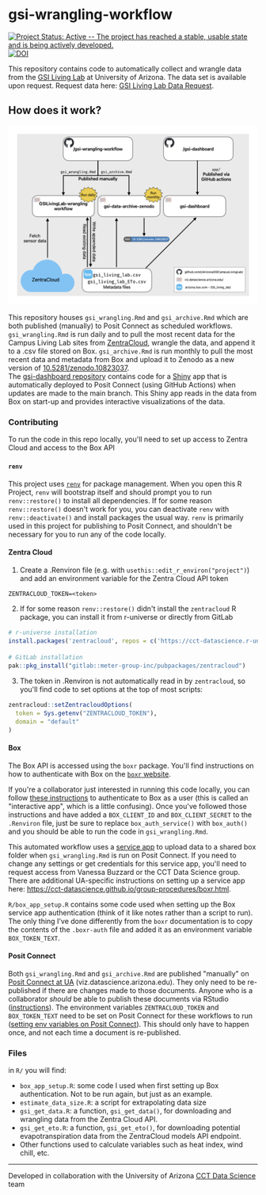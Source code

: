 # gsi-wrangling-workflow

[![Project Status: Active -- The project has reached a stable, usable state and is being actively developed.](https://www.repostatus.org/badges/latest/active.svg)](https://www.repostatus.org/#active) [![DOI](https://zenodo.org/badge/705681121.svg)](https://zenodo.org/doi/10.5281/zenodo.10810408)

This repository contains code to automatically collect and wrangle data from the [GSI Living Lab](https://udallcenter.arizona.edu/news/campus-living-lab-creating-more-sustainable-campus-designing-building-and-monitoring-green) at University of Arizona.
The data set is available upon request.
Request data here: [GSI Living Lab Data Request](https://forms.gle/63qWCybhvHaHunuH6).

## How does it work?

![](flowchart.png)

This repository houses `gsi_wrangling.Rmd` and `gsi_archive.Rmd` which are both published (manually) to Posit Connect as scheduled workflows.
`gsi_wrangling.Rmd` is run daily and to pull the most recent data for the Campus Living Lab sites from [ZentraCloud](https://zentracloud.com/), wrangle the data, and append it to a .csv file stored on Box.
`gsi_archive.Rmd` is run monthly to pull the most recent data and metadata from Box and upload it to Zenodo as a new version of [10.5281/zenodo.10823037](https://zenodo.org/doi/10.5281/zenodo.10823037).\
The [gsi-dashboard repository](https://github.com/UArizonaGSICampusLivingLab/gsi-dashboard) contains code for a [Shiny](https://shiny.posit.co/) app that is automatically deployed to Posit Connect (using GitHub Actions) when updates are made to the main branch.
This Shiny app reads in the data from Box on start-up and provides interactive visualizations of the data.

### Contributing

To run the code in this repo locally, you'll need to set up access to Zentra Cloud and access to the Box API

#### `renv`

This project uses [`renv`](https://rstudio.github.io/renv/) for package management.
When you open this R Project, `renv` will bootstrap itself and should prompt you to run `renv::restore()` to install all dependencies.
If for some reason `renv::restore()` doesn't work for you, you can deactivate `renv` with `renv::deactivate()` and install packages the usual way.
`renv` is primarily used in this project for publishing to Posit Connect, and shouldn't be necessary for you to run any of the code locally.

#### Zentra Cloud

1.  Create a .Renviron file (e.g. with `usethis::edit_r_environ("project")`) and add an environment variable for the Zentra Cloud API token

```         
ZENTRACLOUD_TOKEN=<token>
```

2.  If for some reason `renv::restore()` didn't install the `zentracloud` R package, you can install it from r-universe or directly from GitLab

``` r
# r-universe installation
install.packages('zentracloud', repos = c('https://cct-datascience.r-universe.dev', 'https://cloud.r-project.org'))

# GitLab installation
pak::pkg_install("gitlab::meter-group-inc/pubpackages/zentracloud")
```

3.  The token in .Renviron is not automatically read in by `zentracloud`, so you'll find code to set options at the top of most scripts:

``` r
zentracloud::setZentracloudOptions(
  token = Sys.getenv("ZENTRACLOUD_TOKEN"),
  domain = "default"
)
```

#### Box

The Box API is accessed using the `boxr` package.
You'll find instructions on how to authenticate with Box on the [`boxr` website](https://r-box.github.io/boxr/articles/boxr.html).

If you're a collaborator just interested in running this code locally, you can follow [these instructions](https://r-box.github.io/boxr/articles/boxr-app-interactive.html) to authenticate to Box as a user (this is called an "interactive app", which is a little confusing).
Once you've followed those instructions and have added a `BOX_CLIENT_ID` and `BOX_CLIENT_SECRET` to the `.Renviron` file, just be sure to replace `box_auth_service()` with `box_auth()` and you should be able to run the code in `gsi_wrangling.Rmd`.

This automated workflow uses a [service app](https://r-box.github.io/boxr/articles/boxr-app-service.html) to upload data to a shared box folder when `gsi_wrangling.Rmd` is run on Posit Connect.
If you need to change any settings or get credentials for this service app, you'll need to request access from Vanessa Buzzard or the CCT Data Science group.
There are additional UA-specific instructions on setting up a service app here: <https://cct-datascience.github.io/group-procedures/boxr.html>.

`R/box_app_setup.R` contains some code used when setting up the Box service app authentication (think of it like notes rather than a script to run).
The only thing I've done differently from the `boxr` documentation is to copy the contents of the `.boxr-auth` file and added it as an environment variable `BOX_TOKEN_TEXT`.

#### Posit Connect

Both `gsi_wrangling.Rmd` and `gsi_archive.Rmd` are published "manually" on [Posit Connect at UA](https://datascience.arizona.edu/analytics-powerhouse/rstudio-connect) (viz.datascience.arizona.edu).
They only need to be re-published if there are changes made to those documents.
Anyone who is a collaborator *should* be able to publish these documents via RStudio ([instructions](https://support.posit.co/hc/en-us/articles/228270928-Push-button-publishing-to-RStudio-Connect)).
The environment variables `ZENTRACLOUD_TOKEN` and `BOX_TOKEN_TEXT` need to be set on Posit Connect for these workflows to run ([setting env variables on Posit Connect](https://docs.posit.co/connect/user/content-settings/#content-vars)).
This should only have to happen once, and not each time a document is re-published.

### Files

in `R/` you will find:

-   `box_app_setup.R`: some code I used when first setting up Box authentication. Not to be run again, but just as an example.
-   `estimate_data_size.R`: a script for extrapolating data size
-   `gsi_get_data.R`: a function, `gsi_get_data()`, for downloading and wrangling data from the Zentra Cloud API.
-   `gsi_get_eto.R`: a function, `gsi_get_eto()`, for downloading potential evapotranspiration data from the ZentraCloud models API endpoint.
-   Other functions used to calculate variables such as heat index, wind chill, etc.

------------------------------------------------------------------------

Developed in collaboration with the University of Arizona [CCT Data Science](https://datascience.cct.arizona.edu/) team
